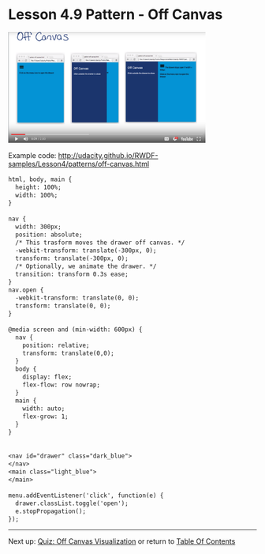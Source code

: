 # Lesson 4.9 Pattern - Off Canvas

<img src="images/off_canvas.png" width=400px>

Example code:
http://udacity.github.io/RWDF-samples/Lesson4/patterns/off-canvas.html

```
html, body, main {
  height: 100%;
  width: 100%;
}

nav {
  width: 300px;
  position: absolute;
  /* This trasform moves the drawer off canvas. */
  -webkit-transform: translate(-300px, 0);
  transform: translate(-300px, 0);
  /* Optionally, we animate the drawer. */
  transition: transform 0.3s ease;
}
nav.open {
  -webkit-transform: translate(0, 0);
  transform: translate(0, 0);
}

@media screen and (min-width: 600px) {
  nav {
    position: relative;
    transform: translate(0,0);
  }
  body {
    display: flex;
    flex-flow: row nowrap;
  }
  main {
    width: auto;
    flex-grow: 1;
  }
}


<nav id="drawer" class="dark_blue">
</nav>
<main class="light_blue">
</main>

menu.addEventListener('click', function(e) {
  drawer.classList.toggle('open');
  e.stopPropagation();
});
```

- - -
Next up: [Quiz: Off Canvas Visualization](ND024_Part2_Lesson04_10.md) or return to [Table Of Contents](./ND024_TableOfContents.md)
